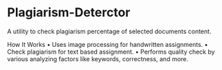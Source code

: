 # Plagiarism-Deterctor

 A utility to check plagiarism percentage of selected documents content.

How It Works
•	Uses image processing for handwritten assignments.
•	Check plagiarism for text based assignment.
•	Performs quality check by various analyzing factors like keywords, correctness, and more. 
